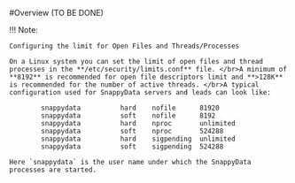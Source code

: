 #Overview
(TO BE DONE)

!!! Note:  

	Configuring the limit for Open Files and Threads/Processes 

	On a Linux system you can set the limit of open files and thread processes in the **/etc/security/limits.conf** file. </br>A minimum of **8192** is recommended for open file descriptors limit and **>128K** is recommended for the number of active threads. </br>A typical configuration used for SnappyData servers and leads can look like:

			snappydata          hard    nofile      81920
			snappydata          soft    nofile      8192
			snappydata          hard    nproc       unlimited
			snappydata          soft    nproc       524288
			snappydata          hard    sigpending  unlimited
			snappydata          soft    sigpending  524288

	Here `snappydata` is the user name under which the SnappyData processes are started. 


